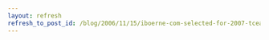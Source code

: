 ```yaml
---
layout: refresh
refresh_to_post_id: /blog/2006/11/15/iboerne-com-selected-for-2007-tcea-convention-student-showcase/index
---
```

